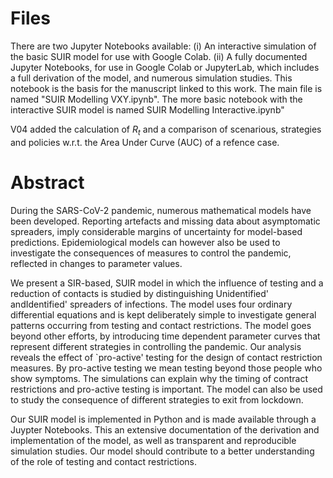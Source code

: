 # Files

There are two Jupyter Notebooks available: (i) An interactive simulation of the basic SUIR model for use with Google Colab. (ii) A fully documented Jupyter Notebooks, for use in Google Colab or JupyterLab, which includes a full derivation of the model, and numerous simulation studies. This notebook is the basis for the manuscript linked to this work. The main file is named "SUIR Modelling VXY.ipynb". The more basic notebook with the interactive SUIR model is named SUIR Modelling Interactive.ipynb"

V04 added the calculation of $R_t$ and a comparison of scenarious, strategies and policies w.r.t. the Area Under Curve (AUC) of a refence case.

# Abstract

During the SARS-CoV-2 pandemic, numerous mathematical models have been developed. Reporting artefacts and missing data about asymptomatic spreaders, imply considerable margins of uncertainty for model-based predictions. Epidemiological models can however also be used to investigate the consequences of measures to control the pandemic, reflected in changes to parameter values.

We present a SIR-based, SUIR model in which the influence of testing and a reduction of contacts is studied by distinguishing Unidentified' andIdentified' spreaders of infections. The model uses four ordinary differential equations and is kept deliberately simple to investigate general patterns occurring from testing and contact restrictions. The model goes beyond other efforts, by introducing time dependent parameter curves that represent different strategies in controlling the pandemic.
Our analysis reveals the effect of `pro-active' testing for the design of contact restriction measures. By pro-active testing we mean testing beyond those people who show symptoms. The simulations can explain why the timing of contract restrictions and pro-active testing is important. The model can also be used to study the consequence of different strategies to exit from lockdown.

Our SUIR model is implemented in Python and is made available through a Juypter Notebooks. This an extensive documentation of the derivation and implementation of the model, as well as transparent and reproducible simulation studies. Our model should contribute to a better understanding of the role of testing and contact restrictions.
